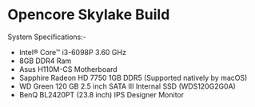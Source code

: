 # Opencore Skylake Build

System Specifications:-

  - Intel® Core™ i3-6098P 3.60 GHz
  - 8GB DDR4 Ram
  - Asus H110M-CS Motherboard
  - Sapphire Radeon HD 7750 1GB DDR5 (Supported natively by macOS)
  - WD Green 120 GB 2.5 inch SATA III Internal SSD (WDS120G2G0A)
  - BenQ BL2420PT (23.8 inch) IPS Designer Monitor